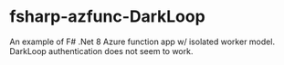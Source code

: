 # fsharp-azfunc-DarkLoop

An example of F# .Net 8 Azure function app w/ isolated worker model. DarkLoop authentication does not seem to work.
